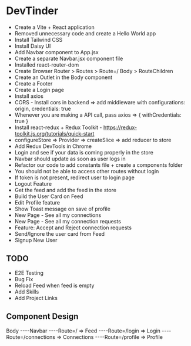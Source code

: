 # DevTinder

- Create a Vite + React application
- Removed unnecessary code and create a Hello World app
- Install Tailwind CSS
- Install Daisy UI
- Add Navbar component to App.jsx
- Create a separate Navbar.jsx component file
- Installed react-router-dom
- Create Browser Router > Routes > Route=/ Body > RouteChildren
- Create an Outlet in the Body component
- Create a Footer
- Create a Login page
- Install axios
- CORS - Install cors in backend => add middleware with configurations: origin, credentials: true
- Whenever you are making a API call, pass axios => { withCredentials: true }
- Install react-redux + Redux Toolkit - https://redux-toolkit.js.org/tutorials/quick-start
- configureStore => Provider => createSlice => add reducer to store
- Add Redux DevTools in Chrome
- Login and see if your data is coming properly in the store
- Navbar should update as soon as user logs in
- Refactor our code to add constants file + create a components folder
- You should not be able to access other routes without login
- If token is not present, redirect user to login page
- Logout Feature
- Get the feed and add the feed in the store
- Build the User Card on Feed
- Edit Profile feature
- Show Toast message on save of profile
- New Page - See all my connections
- New Page - See all my connection requests
- Feature: Accept and Reject connection requests
- Send/Ignore the user card from Feed
- Signup New User

## TODO

- E2E Testing
- Bug Fix
- Reload Feed when feed is empty
- Add Skills
- Add Project Links

## Component Design

Body
----Navbar
----Route=/ => Feed
----Route=/login => Login
----Route=/connections => Connections
----Route=/profile => Profile
